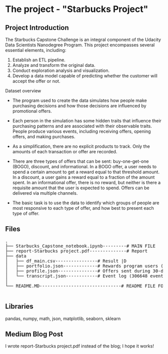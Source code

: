 # The project - "Starbucks Project"

<a id="intro"></a>

## Project Introduction

The Starbucks Capstone Challenge is an integral component of the Udacity Data Scientists Nanodegree Program. 
This project encompasses several essential elements, including:

1) Establish an ETL pipeline.
2) Analyze and transform the original data.
3) Conduct exploration analysis and visualization.
4) Develop a data model capable of predicting whether the customer will accept the offer or not.

Dataset overview
* The program used to create the data simulates how people make purchasing decisions and how those decisions
are influenced by promotional offers. 

* Each person in the simulation has some hidden traits that influence
their purchasing patterns and are associated with their observable traits. People produce various events,
including receiving offers, opening offers, and making purchases.

* As a simplification, there are no explicit products to track. Only the amounts of each transaction or offer are recorded.

* There are three types of offers that can be sent: buy-one-get-one (BOGO), discount, and informational. 
In a BOGO offer, a user needs to spend a certain amount to get a reward equal to that threshold amount. 
In a discount, a user gains a reward equal to a fraction of the amount spent. In an informational offer, there is no reward,
 but neither is there a requisite amount that the user is expected to spend. Offers can be delivered via multiple channels.

* The basic task is to use the data to identify which groups of people are most responsive to each type of offer,
and how best to present each type of offer.


## Files

<pre>
.
├── Starbucks_Capstone_notebook.ipynb---------# MAIN FILE 
├── report-Starbucks project.pdf--------------# Report
├── data
│	├── df_main.csv----------------# Result |D 
│	├── portfolio.json-------------# Rewards program users (17000 users x 5 fields)
│   ├── profile.json---------------# Offers sent during 30-day test period (10 offers x 6 fields)
│	└── transcript.json------------# Event log (306648 events x 4 fields)
│
└── README.MD-------------------------------# README FILE FOR PROJECT

</pre>
<a id="sw_lib"></a>

## Libraries

pandas, numpy, math, json, matplotlib, seaborn, sklearn

## Medium Blog Post
I wrote report-Starbucks project.pdf instead of the blog; I hope it works! 

